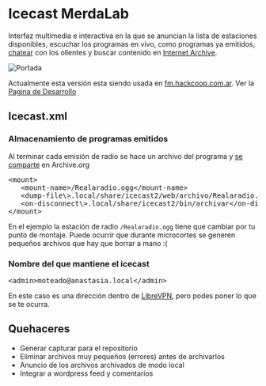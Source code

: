 Icecast MerdaLab
================

Interfaz multimedia e interactiva en la que se anuncian la lista de estaciones disponibles,
escuchar los programas en vivo, como programas ya emitidos, [chatear](https://github.com/b4zz4/web-irc) con los ollentes 
y buscar contenido en [Internet Archive](https://archive.org).

![Portada](http://ompldr.org/vZmh5ag/jcr-icecast-merdalab.png)

Actualmente esta versión esta siendo usada en [fm.hackcoop.com.ar](http://fm.hackcoop.com.ar).
Ver la [Pagina de Desarrollo](http://lab.hackcoop.com.ar/projects/merdalab/wiki)

Icecast.xml
-----------

### Almacenamiento de programas emitidos

Al terminar cada emisión de radio se hace un archivo del programa y [se comparte](http://fm.hackcoop.com.ar/archive.org.xsl#Realaradio) en Archive.org

<pre>
&lt;mount&gt;
   &lt;mount-name&gt;/Realaradio.ogg&lt;/mount-name&gt;
   &lt;dump-file\&gt;.local/share/icecast2/web/archivo/Realaradio.ogg&lt;/dump-file&gt;
   &lt;on-disconnect\&gt;.local/share/icecast2/bin/archivar&lt;/on-disconnect&gt;
&lt;/mount&gt;
</pre>

En el ejemplo la estación de radio `/Realaradio.ogg` tiene que cambiar por tu punto de montaje. 
Puede ocurrir que durante microcortes se generen pequeños archivos que hay que borrar a mano :(

### Nombre del que mantiene el icecast

<pre>
&lt;admin&gt;moteado@anastasia.local&lt;/admin&gt;
</pre>

En este caso es una dirección dentro de [LibreVPN](http://librevpn.org.ar), pero podes poner lo que se te ocurra.

Quehaceres
----------

- Generar capturar para el repositorio
- Eliminar archivos muy pequeños (errores) antes de archivarlos
- Anuncio de los archivos archivados de modo local
- Integrar a wordpress feed y comentarios
